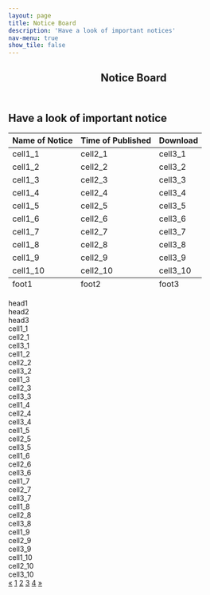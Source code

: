 ```yaml
---
layout: page
title: Notice Board
description: 'Have a look of important notices'
nav-menu: true
show_tile: false
---
```

<!-- Main -->
<div id="main" class="alt">

<!-- One -->
<section id="one">
	<div class="inner">
		<header class="major">
			<h1>Notice Board</h1>
		</header>
    <!-- Content -->
<h2 id="content">Have a look of important notice</h2>
		<table class="paleBlueRows">
<thead>
<tr>
<th>Name of Notice</th>
<th>Time of Published</th>
<th>Download</th>
</tr>
</thead>
<tfoot>
<tr>
<td>foot1</td>
<td>foot2</td>
<td>foot3</td>
</tr>
</tfoot>
<tbody>
<tr>
<td>cell1_1</td>
<td>cell2_1</td>
<td>cell3_1</td>
</tr>
<tr>
<td>cell1_2</td>
<td>cell2_2</td>
<td>cell3_2</td>
</tr>
<tr>
<td>cell1_3</td>
<td>cell2_3</td>
<td>cell3_3</td>
</tr>
<tr>
<td>cell1_4</td>
<td>cell2_4</td>
<td>cell3_4</td>
</tr>
<tr>
<td>cell1_5</td>
<td>cell2_5</td>
<td>cell3_5</td>
</tr>
<tr>
<td>cell1_6</td>
<td>cell2_6</td>
<td>cell3_6</td>
</tr>
<tr>
<td>cell1_7</td>
<td>cell2_7</td>
<td>cell3_7</td>
</tr>
<tr>
<td>cell1_8</td>
<td>cell2_8</td>
<td>cell3_8</td>
</tr>
<tr>
<td>cell1_9</td>
<td>cell2_9</td>
<td>cell3_9</td>
</tr>
<tr>
<td>cell1_10</td>
<td>cell2_10</td>
<td>cell3_10</td>
</tr>
</tbody>
</table>


<div class="divTable blueTable">
<div class="divTableHeading">
<div class="divTableRow">
<div class="divTableHead">head1</div>
<div class="divTableHead">head2</div>
<div class="divTableHead">head3</div>
</div>
</div>
<div class="divTableBody">
<div class="divTableRow">
<div class="divTableCell">cell1_1</div>
<div class="divTableCell">cell2_1</div>
<div class="divTableCell">cell3_1</div>
</div>
<div class="divTableRow">
<div class="divTableCell">cell1_2</div>
<div class="divTableCell">cell2_2</div>
<div class="divTableCell">cell3_2</div>
</div>
<div class="divTableRow">
<div class="divTableCell">cell1_3</div>
<div class="divTableCell">cell2_3</div>
<div class="divTableCell">cell3_3</div>
</div>
<div class="divTableRow">
<div class="divTableCell">cell1_4</div>
<div class="divTableCell">cell2_4</div>
<div class="divTableCell">cell3_4</div>
</div>
<div class="divTableRow">
<div class="divTableCell">cell1_5</div>
<div class="divTableCell">cell2_5</div>
<div class="divTableCell">cell3_5</div>
</div>
<div class="divTableRow">
<div class="divTableCell">cell1_6</div>
<div class="divTableCell">cell2_6</div>
<div class="divTableCell">cell3_6</div>
</div>
<div class="divTableRow">
<div class="divTableCell">cell1_7</div>
<div class="divTableCell">cell2_7</div>
<div class="divTableCell">cell3_7</div>
</div>
<div class="divTableRow">
<div class="divTableCell">cell1_8</div>
<div class="divTableCell">cell2_8</div>
<div class="divTableCell">cell3_8</div>
</div>
<div class="divTableRow">
<div class="divTableCell">cell1_9</div>
<div class="divTableCell">cell2_9</div>
<div class="divTableCell">cell3_9</div>
</div>
<div class="divTableRow">
<div class="divTableCell">cell1_10</div>
<div class="divTableCell">cell2_10</div>
<div class="divTableCell">cell3_10</div>
</div>
</div>
</div>
<div class="blueTable outerTableFooter">
<div class="tableFootStyle">
<div class="links"><a href="#">&laquo;</a> <a class="active" href="#">1</a> <a href="#">2</a> <a href="#">3</a> <a href="#">4</a> <a href="#">&raquo;</a></div>
</div>
</div>
